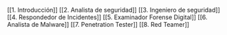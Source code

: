 [[1. Introducción]]
[[2. Analista de seguridad]]
[[3. Ingeniero de seguridad]]
[[4. Respondedor de Incidentes]]
[[5. Examinador Forense Digital]]
[[6. Analista de Malware]]
[[7. Penetration Tester]]
[[8. Red Teamer]]
